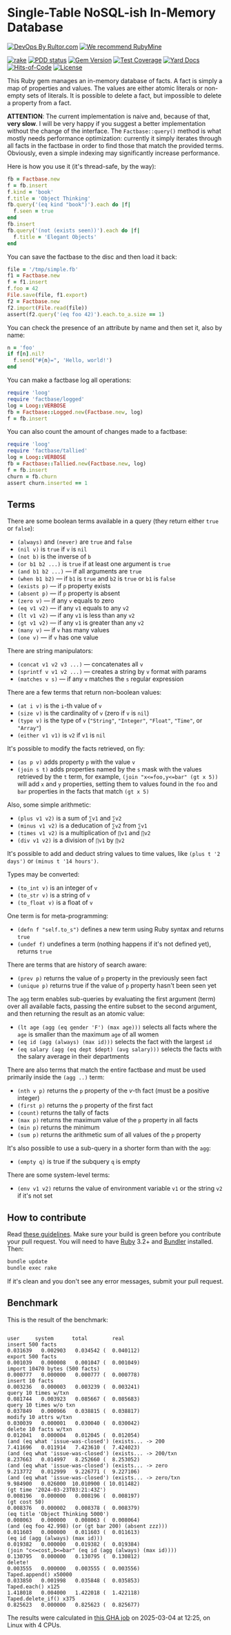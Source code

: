 # Single-Table NoSQL-ish In-Memory Database

[![DevOps By Rultor.com](http://www.rultor.com/b/yegor256/factbase)](http://www.rultor.com/p/yegor256/factbase)
[![We recommend RubyMine](https://www.elegantobjects.org/rubymine.svg)](https://www.jetbrains.com/ruby/)

[![rake](https://github.com/yegor256/factbase/actions/workflows/rake.yml/badge.svg)](https://github.com/yegor256/factbase/actions/workflows/rake.yml)
[![PDD status](http://www.0pdd.com/svg?name=yegor256/factbase)](http://www.0pdd.com/p?name=yegor256/factbase)
[![Gem Version](https://badge.fury.io/rb/factbase.svg)](http://badge.fury.io/rb/factbase)
[![Test Coverage](https://img.shields.io/codecov/c/github/yegor256/factbase.svg)](https://codecov.io/github/yegor256/factbase?branch=master)
[![Yard Docs](http://img.shields.io/badge/yard-docs-blue.svg)](http://rubydoc.info/github/yegor256/factbase/master/frames)
[![Hits-of-Code](https://hitsofcode.com/github/yegor256/factbase)](https://hitsofcode.com/view/github/yegor256/factbase)
[![License](https://img.shields.io/badge/license-MIT-green.svg)](https://github.com/yegor256/factbase/blob/master/LICENSE.txt)

This Ruby gem manages an in-memory database of facts.
A fact is simply a map of properties and values.
The values are either atomic literals or non-empty sets of literals.
It is possible to delete a fact, but impossible to delete a property
from a fact.

**ATTENTION**: The current implementation is naive and,
because of that, **very slow**. I will be very happy
if you suggest a better implementation without the change of the interface.
The `Factbase::query()` method is what mostly needs performance optimization:
currently it simply iterates through all facts in the factbase in order
to find those that match the provided terms. Obviously,
even a simple indexing may significantly increase performance.

Here is how you use it (it's thread-safe, by the way):

```ruby
fb = Factbase.new
f = fb.insert
f.kind = 'book'
f.title = 'Object Thinking'
fb.query('(eq kind "book")').each do |f|
  f.seen = true
end
fb.insert
fb.query('(not (exists seen))').each do |f|
  f.title = 'Elegant Objects'
end
```

You can save the factbase to the disc and then load it back:

```ruby
file = '/tmp/simple.fb'
f1 = Factbase.new
f = f1.insert
f.foo = 42
File.save(file, f1.export)
f2 = Factbase.new
f2.import(File.read(file))
assert(f2.query('(eq foo 42)').each.to_a.size == 1)
```

You can check the presence of an attribute by name and then
set it, also by name:

```ruby
n = 'foo'
if f[n].nil?
  f.send("#{n}=", 'Hello, world!')
end
```

You can make a factbase log all operations:

```ruby
require 'loog'
require 'factbase/logged'
log = Loog::VERBOSE
fb = Factbase::Logged.new(Factbase.new, log)
f = fb.insert
```

You can also count the amount of changes made to a factbase:

```ruby
require 'loog'
require 'factbase/tallied'
log = Loog::VERBOSE
fb = Factbase::Tallied.new(Factbase.new, log)
f = fb.insert
churn = fb.churn
assert churn.inserted == 1
```

## Terms

There are some boolean terms available in a query
(they return either `true` or `false`):

* `(always)` and `(never)` are `true` and `false`
* `(nil v)` is `true` if `v` is `nil`
* `(not b)` is the inverse of `b`
* `(or b1 b2 ...)` is `true` if at least one argument is `true`
* `(and b1 b2 ...)` — if all arguments are `true`
* `(when b1 b2)` — if `b1` is `true` and `b2` is `true`
or `b1` is `false`
* `(exists p)` — if `p` property exists
* `(absent p)` — if `p` property is absent
* `(zero v)` — if any `v` equals to zero
* `(eq v1 v2)` — if any `v1` equals to any `v2`
* `(lt v1 v2)` — if any `v1` is less than any `v2`
* `(gt v1 v2)` — if any `v1` is greater than any `v2`
* `(many v)` — if `v` has many values
* `(one v)` — if `v` has one value

There are string manipulators:

* `(concat v1 v2 v3 ...)` — concatenates all `v`
* `(sprintf v v1 v2 ...)` — creates a string by `v` format with params
* `(matches v s)` — if any `v` matches the `s` regular expression

There are a few terms that return non-boolean values:

* `(at i v)` is the `i`-th value of `v`
* `(size v)` is the cardinality of `v` (zero if `v` is `nil`)
* `(type v)` is the type of `v`
(`"String"`, `"Integer"`, `"Float"`, `"Time"`, or `"Array"`)
* `(either v1 v1)` is `v2` if `v1` is `nil`

It's possible to modify the facts retrieved, on fly:

* `(as p v)` adds property `p` with the value `v`
* `(join s t)` adds properties named by the `s` mask with the values retrieved
by the `t` term, for example, `(join "x<=foo,y<=bar" (gt x 5))` will add
`x` and `y` properties, setting them to values found in the `foo` and `bar`
properties in the facts that match `(gt x 5)`

Also, some simple arithmetic:

* `(plus v1 v2)` is a sum of `∑v1` and `∑v2`
* `(minus v1 v2)` is a deducation of `∑v2` from `∑v1`
* `(times v1 v2)` is a multiplication of `∏v1` and `∏v2`
* `(div v1 v2)` is a division of `∏v1` by `∏v2`

It's possible to add and deduct string values to time values, like
`(plus t '2 days')` or `(minus t '14 hours')`.

Types may be converted:

* `(to_int v)` is an integer of `v`
* `(to_str v)` is a string of `v`
* `(to_float v)` is a float of `v`

One term is for meta-programming:

* `(defn f "self.to_s")` defines a new term using Ruby syntax and returns `true`
* `(undef f)` undefines a term (nothing happens if it's not defined yet),
returns `true`

There are terms that are history of search aware:

* `(prev p)` returns the value of `p` property in the previously seen fact
* `(unique p)` returns true if the value of `p` property hasn't been seen yet

The `agg` term enables sub-queries by evaluating the first argument (term)
over all available facts, passing the entire subset to the second argument,
and then returning the result as an atomic value:

* `(lt age (agg (eq gender 'F') (max age)))` selects all facts where
the `age` is smaller than the maximum `age` of all women
* `(eq id (agg (always) (max id)))` selects the fact with the largest `id`
* `(eq salary (agg (eq dept $dept) (avg salary)))` selects the facts
with the salary average in their departments

There are also terms that match the entire factbase
and must be used primarily inside the `(agg ..)` term:

* `(nth v p)` returns the `p` property of the _v_-th fact (must be
a positive integer)
* `(first p)` returns the `p` property of the first fact
* `(count)` returns the tally of facts
* `(max p)` returns the maximum value of the `p` property in all facts
* `(min p)` returns the minimum
* `(sum p)` returns the arithmetic sum of all values of the `p` property

It's also possible to use a sub-query in a shorter form than with the `agg`:

* `(empty q)` is true if the subquery `q` is empty

There are some system-level terms:

* `(env v1 v2)` returns the value of environment variable `v1` or the string
`v2` if it's not set

## How to contribute

Read
[these guidelines](https://www.yegor256.com/2014/04/15/github-guidelines.html).
Make sure your build is green before you contribute
your pull request. You will need to have
[Ruby](https://www.ruby-lang.org/en/) 3.2+ and
[Bundler](https://bundler.io/) installed. Then:

```bash
bundle update
bundle exec rake
```

If it's clean and you don't see any error messages, submit your pull request.

## Benchmark

This is the result of the benchmark:

<!-- benchmark_begin -->
```text
                                                                   user     system      total        real
insert 500 facts                                               0.031639   0.002903   0.034542 (  0.040112)
export 500 facts                                               0.001039   0.000008   0.001047 (  0.001049)
import 10470 bytes (500 facts)                                 0.000777   0.000000   0.000777 (  0.000778)
insert 10 facts                                                0.003236   0.000003   0.003239 (  0.003241)
query 10 times w/txn                                           0.081744   0.003923   0.085667 (  0.085683)
query 10 times w/o txn                                         0.037849   0.000966   0.038815 (  0.038817)
modify 10 attrs w/txn                                          0.030039   0.000001   0.030040 (  0.030042)
delete 10 facts w/txn                                          0.012041   0.000004   0.012045 (  0.012054)
(and (eq what 'issue-was-closed') (exists... -> 200            7.411696   0.011914   7.423610 (  7.424023)
(and (eq what 'issue-was-closed') (exists... -> 200/txn        8.237663   0.014997   8.252660 (  8.253052)
(and (eq what 'issue-was-closed') (exists... -> zero           9.213772   0.012999   9.226771 (  9.227106)
(and (eq what 'issue-was-closed') (exists... -> zero/txn       9.984900   0.026000  10.010900 ( 10.011482)
(gt time '2024-03-23T03:21:43Z')                               0.008196   0.000000   0.008196 (  0.008197)
(gt cost 50)                                                   0.008376   0.000002   0.008378 (  0.008379)
(eq title 'Object Thinking 5000')                              0.008063   0.000000   0.008063 (  0.008064)
(and (eq foo 42.998) (or (gt bar 200) (absent zzz)))           0.011603   0.000000   0.011603 (  0.011613)
(eq id (agg (always) (max id)))                                0.019382   0.000000   0.019382 (  0.019384)
(join "c<=cost,b<=bar" (eq id (agg (always) (max id))))        0.130795   0.000000   0.130795 (  0.130812)
delete!                                                        0.003555   0.000000   0.003555 (  0.003556)
Taped.append() x50000                                          0.033850   0.001998   0.035848 (  0.035853)
Taped.each() x125                                              1.418018   0.004000   1.422018 (  1.422118)
Taped.delete_if() x375                                         0.825623   0.000000   0.825623 (  0.825677)
```

The results were calculated in [this GHA job][benchmark-gha]
on 2025-03-04 at 12:25,
on Linux with 4 CPUs.
<!-- benchmark_end -->

[benchmark-gha]: https://github.com/yegor256/factbase/actions/runs/13653629727
